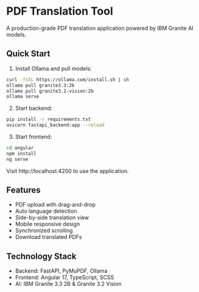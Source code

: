 # PDF Translation Tool

A production-grade PDF translation application powered by IBM Granite AI models.

## Quick Start

1. Install Ollama and pull models:
```bash
curl -fsSL https://ollama.com/install.sh | sh
ollama pull granite3.3:2b
ollama pull granite3.2-vision:2b
ollama serve
```

2. Start backend:
```bash
pip install -r requirements.txt
uvicorn fastapi_backend:app --reload
```

3. Start frontend:
```bash
cd angular
npm install
ng serve
```

Visit http://localhost:4200 to use the application.

## Features

- PDF upload with drag-and-drop
- Auto language detection
- Side-by-side translation view
- Mobile responsive design
- Synchronized scrolling
- Download translated PDFs

## Technology Stack

- Backend: FastAPI, PyMuPDF, Ollama
- Frontend: Angular 17, TypeScript, SCSS
- AI: IBM Granite 3.3 2B & Granite 3.2 Vision
